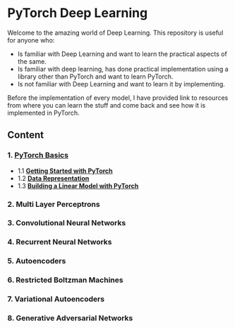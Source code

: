 # PyTorch Deep Learning

Welcome to the amazing world of Deep Learning. This repository is useful for anyone who:

  * Is familiar with Deep Learning and want to learn the practical aspects of the same.
  * Is familiar with deep learning, has done practical implementation using a library other than PyTorch and want to learn PyTorch.
  * Is not familiar with Deep Learning and want to learn it by implementing.

Before the implementation of every model, I have provided link to resources from where you can learn the stuff and come back and see how it is implemented in PyTorch.

## Content

### 1. [PyTorch Basics](https://github.com/HaroonAnsari/PyTorch-Deep-Learning/tree/master/1.%20Pytorch%20Basics)
  * 1.1  [**Getting Started with PyTorch**](https://github.com/HaroonAnsari/PyTorch-Deep-Learning/blob/master/1.%20Pytorch%20Basics/1.%20Getting_Started_with_Pytorch.ipynb)
  * 1.2  [**Data Representation**](https://github.com/HaroonAnsari/PyTorch-Deep-Learning/blob/master/1.%20Pytorch%20Basics/2.%20Data_Representation.ipynb)
  * 1.3  [**Building a Linear Model with PyTorch**](https://github.com/HaroonAnsari/PyTorch-Deep-Learning/blob/master/1.%20Pytorch%20Basics/3.%20Building_a_Linear_Model_with_Pytorch.ipynb)
### 2. Multi Layer Perceptrons
### 3. Convolutional Neural Networks
### 4. Recurrent Neural Networks
### 5. Autoencoders
### 6. Restricted  Boltzman Machines
### 7. Variational Autoencoders
### 8. Generative Adversarial Networks
